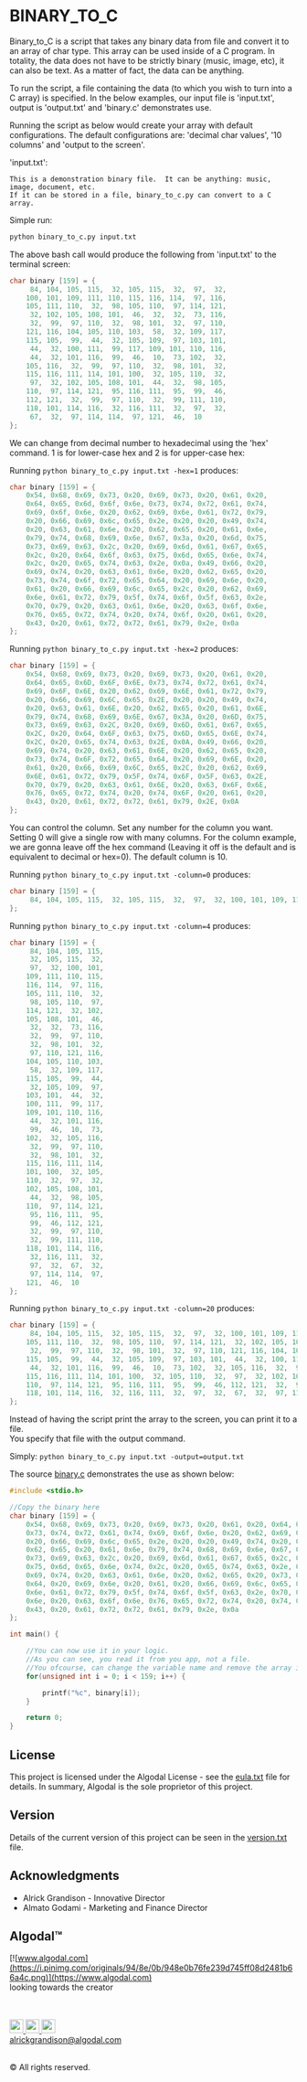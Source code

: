 # BINARY_TO_C
Binary_to_C is a script that takes any binary data from file and convert it to an array of char type.
This array can be used inside of a C program.  In totality, the data does not have to be strictly binary (music, image, etc),
it can also be text.  As a matter of fact, the data can be anything.

To run the script, a file containing the data (to which you wish to turn into a C array) is specified.
In the below examples, our input file is 'input.txt', output is 'output.txt' and 'binary.c' demonstrates use.

Running the script as below would create your array with default configurations.  The default configurations are:
'decimal char values', '10 columns' and 'output to the screen'.

'input.txt':
```text
This is a demonstration binary file.  It can be anything: music, image, document, etc.
If it can be stored in a file, binary_to_c.py can convert to a C array.
```

Simple run:
```bash
python binary_to_c.py input.txt
```

The above bash call would produce the following from 'input.txt' to the terminal screen:
```c
char binary [159] = {
	 84, 104, 105, 115,  32, 105, 115,  32,  97,  32, 
	100, 101, 109, 111, 110, 115, 116, 114,  97, 116, 
	105, 111, 110,  32,  98, 105, 110,  97, 114, 121, 
	 32, 102, 105, 108, 101,  46,  32,  32,  73, 116, 
	 32,  99,  97, 110,  32,  98, 101,  32,  97, 110, 
	121, 116, 104, 105, 110, 103,  58,  32, 109, 117, 
	115, 105,  99,  44,  32, 105, 109,  97, 103, 101, 
	 44,  32, 100, 111,  99, 117, 109, 101, 110, 116, 
	 44,  32, 101, 116,  99,  46,  10,  73, 102,  32, 
	105, 116,  32,  99,  97, 110,  32,  98, 101,  32, 
	115, 116, 111, 114, 101, 100,  32, 105, 110,  32, 
	 97,  32, 102, 105, 108, 101,  44,  32,  98, 105, 
	110,  97, 114, 121,  95, 116, 111,  95,  99,  46, 
	112, 121,  32,  99,  97, 110,  32,  99, 111, 110, 
	118, 101, 114, 116,  32, 116, 111,  32,  97,  32, 
	 67,  32,  97, 114, 114,  97, 121,  46,  10
};
```

We can change from decimal number to hexadecimal using the 'hex' command. 1 is for lower-case hex and 2 is for upper-case hex:

Running `python binary_to_c.py input.txt -hex=1` produces:
```c
char binary [159] = {
	0x54, 0x68, 0x69, 0x73, 0x20, 0x69, 0x73, 0x20, 0x61, 0x20, 
	0x64, 0x65, 0x6d, 0x6f, 0x6e, 0x73, 0x74, 0x72, 0x61, 0x74, 
	0x69, 0x6f, 0x6e, 0x20, 0x62, 0x69, 0x6e, 0x61, 0x72, 0x79, 
	0x20, 0x66, 0x69, 0x6c, 0x65, 0x2e, 0x20, 0x20, 0x49, 0x74, 
	0x20, 0x63, 0x61, 0x6e, 0x20, 0x62, 0x65, 0x20, 0x61, 0x6e, 
	0x79, 0x74, 0x68, 0x69, 0x6e, 0x67, 0x3a, 0x20, 0x6d, 0x75, 
	0x73, 0x69, 0x63, 0x2c, 0x20, 0x69, 0x6d, 0x61, 0x67, 0x65, 
	0x2c, 0x20, 0x64, 0x6f, 0x63, 0x75, 0x6d, 0x65, 0x6e, 0x74, 
	0x2c, 0x20, 0x65, 0x74, 0x63, 0x2e, 0x0a, 0x49, 0x66, 0x20, 
	0x69, 0x74, 0x20, 0x63, 0x61, 0x6e, 0x20, 0x62, 0x65, 0x20, 
	0x73, 0x74, 0x6f, 0x72, 0x65, 0x64, 0x20, 0x69, 0x6e, 0x20, 
	0x61, 0x20, 0x66, 0x69, 0x6c, 0x65, 0x2c, 0x20, 0x62, 0x69, 
	0x6e, 0x61, 0x72, 0x79, 0x5f, 0x74, 0x6f, 0x5f, 0x63, 0x2e, 
	0x70, 0x79, 0x20, 0x63, 0x61, 0x6e, 0x20, 0x63, 0x6f, 0x6e, 
	0x76, 0x65, 0x72, 0x74, 0x20, 0x74, 0x6f, 0x20, 0x61, 0x20, 
	0x43, 0x20, 0x61, 0x72, 0x72, 0x61, 0x79, 0x2e, 0x0a
};
```

Running `python binary_to_c.py input.txt -hex=2` produces:
```c
char binary [159] = {
	0x54, 0x68, 0x69, 0x73, 0x20, 0x69, 0x73, 0x20, 0x61, 0x20, 
	0x64, 0x65, 0x6D, 0x6F, 0x6E, 0x73, 0x74, 0x72, 0x61, 0x74, 
	0x69, 0x6F, 0x6E, 0x20, 0x62, 0x69, 0x6E, 0x61, 0x72, 0x79, 
	0x20, 0x66, 0x69, 0x6C, 0x65, 0x2E, 0x20, 0x20, 0x49, 0x74, 
	0x20, 0x63, 0x61, 0x6E, 0x20, 0x62, 0x65, 0x20, 0x61, 0x6E, 
	0x79, 0x74, 0x68, 0x69, 0x6E, 0x67, 0x3A, 0x20, 0x6D, 0x75, 
	0x73, 0x69, 0x63, 0x2C, 0x20, 0x69, 0x6D, 0x61, 0x67, 0x65, 
	0x2C, 0x20, 0x64, 0x6F, 0x63, 0x75, 0x6D, 0x65, 0x6E, 0x74, 
	0x2C, 0x20, 0x65, 0x74, 0x63, 0x2E, 0x0A, 0x49, 0x66, 0x20, 
	0x69, 0x74, 0x20, 0x63, 0x61, 0x6E, 0x20, 0x62, 0x65, 0x20, 
	0x73, 0x74, 0x6F, 0x72, 0x65, 0x64, 0x20, 0x69, 0x6E, 0x20, 
	0x61, 0x20, 0x66, 0x69, 0x6C, 0x65, 0x2C, 0x20, 0x62, 0x69, 
	0x6E, 0x61, 0x72, 0x79, 0x5F, 0x74, 0x6F, 0x5F, 0x63, 0x2E, 
	0x70, 0x79, 0x20, 0x63, 0x61, 0x6E, 0x20, 0x63, 0x6F, 0x6E, 
	0x76, 0x65, 0x72, 0x74, 0x20, 0x74, 0x6F, 0x20, 0x61, 0x20, 
	0x43, 0x20, 0x61, 0x72, 0x72, 0x61, 0x79, 0x2E, 0x0A
};
```

You can control the column.  Set any number for the column you want.  Setting 0 will
give a single row with many columns.  For the column example, we are gonna leave off 
the hex command (Leaving it off is the default and is equivalent to decimal or hex=0).
The default column is 10.

Running `python binary_to_c.py input.txt -column=0` produces:
```c
char binary [159] = {
	 84, 104, 105, 115,  32, 105, 115,  32,  97,  32, 100, 101, 109, 111, 110, 115, 116, 114,  97, 116, 105, 111, 110,  32,  98, 105, 110,  97, 114, 121,  32, 102, 105, 108, 101,  46,  32,  32,  73, 116,  32,  99,  97, 110,  32,  98, 101,  32,  97, 110, 121, 116, 104, 105, 110, 103,  58,  32, 109, 117, 115, 105,  99,  44,  32, 105, 109,  97, 103, 101,  44,  32, 100, 111,  99, 117, 109, 101, 110, 116,  44,  32, 101, 116,  99,  46,  10,  73, 102,  32, 105, 116,  32,  99,  97, 110,  32,  98, 101,  32, 115, 116, 111, 114, 101, 100,  32, 105, 110,  32,  97,  32, 102, 105, 108, 101,  44,  32,  98, 105, 110,  97, 114, 121,  95, 116, 111,  95,  99,  46, 112, 121,  32,  99,  97, 110,  32,  99, 111, 110, 118, 101, 114, 116,  32, 116, 111,  32,  97,  32,  67,  32,  97, 114, 114,  97, 121,  46,  10
};
```

Running `python binary_to_c.py input.txt -column=4` produces:
```c
char binary [159] = {
	 84, 104, 105, 115, 
	 32, 105, 115,  32, 
	 97,  32, 100, 101, 
	109, 111, 110, 115, 
	116, 114,  97, 116, 
	105, 111, 110,  32, 
	 98, 105, 110,  97, 
	114, 121,  32, 102, 
	105, 108, 101,  46, 
	 32,  32,  73, 116, 
	 32,  99,  97, 110, 
	 32,  98, 101,  32, 
	 97, 110, 121, 116, 
	104, 105, 110, 103, 
	 58,  32, 109, 117, 
	115, 105,  99,  44, 
	 32, 105, 109,  97, 
	103, 101,  44,  32, 
	100, 111,  99, 117, 
	109, 101, 110, 116, 
	 44,  32, 101, 116, 
	 99,  46,  10,  73, 
	102,  32, 105, 116, 
	 32,  99,  97, 110, 
	 32,  98, 101,  32, 
	115, 116, 111, 114, 
	101, 100,  32, 105, 
	110,  32,  97,  32, 
	102, 105, 108, 101, 
	 44,  32,  98, 105, 
	110,  97, 114, 121, 
	 95, 116, 111,  95, 
	 99,  46, 112, 121, 
	 32,  99,  97, 110, 
	 32,  99, 111, 110, 
	118, 101, 114, 116, 
	 32, 116, 111,  32, 
	 97,  32,  67,  32, 
	 97, 114, 114,  97, 
	121,  46,  10
};
```

Running `python binary_to_c.py input.txt -column=20` produces:
```c
char binary [159] = {
	 84, 104, 105, 115,  32, 105, 115,  32,  97,  32, 100, 101, 109, 111, 110, 115, 116, 114,  97, 116, 
	105, 111, 110,  32,  98, 105, 110,  97, 114, 121,  32, 102, 105, 108, 101,  46,  32,  32,  73, 116, 
	 32,  99,  97, 110,  32,  98, 101,  32,  97, 110, 121, 116, 104, 105, 110, 103,  58,  32, 109, 117, 
	115, 105,  99,  44,  32, 105, 109,  97, 103, 101,  44,  32, 100, 111,  99, 117, 109, 101, 110, 116, 
	 44,  32, 101, 116,  99,  46,  10,  73, 102,  32, 105, 116,  32,  99,  97, 110,  32,  98, 101,  32, 
	115, 116, 111, 114, 101, 100,  32, 105, 110,  32,  97,  32, 102, 105, 108, 101,  44,  32,  98, 105, 
	110,  97, 114, 121,  95, 116, 111,  95,  99,  46, 112, 121,  32,  99,  97, 110,  32,  99, 111, 110, 
	118, 101, 114, 116,  32, 116, 111,  32,  97,  32,  67,  32,  97, 114, 114,  97, 121,  46,  10
};
```

Instead of having the script print the array to the screen, you can print it to a file.  
You specify that file with the output command.  

Simply: `python binary_to_c.py input.txt -output=output.txt`

The source [binary.c](binary.c) demonstrates the use as shown below:

```c
#include <stdio.h>

//Copy the binary here
char binary [159] = {
	0x54, 0x68, 0x69, 0x73, 0x20, 0x69, 0x73, 0x20, 0x61, 0x20, 0x64, 0x65, 0x6d, 0x6f, 0x6e, 
	0x73, 0x74, 0x72, 0x61, 0x74, 0x69, 0x6f, 0x6e, 0x20, 0x62, 0x69, 0x6e, 0x61, 0x72, 0x79, 
	0x20, 0x66, 0x69, 0x6c, 0x65, 0x2e, 0x20, 0x20, 0x49, 0x74, 0x20, 0x63, 0x61, 0x6e, 0x20, 
	0x62, 0x65, 0x20, 0x61, 0x6e, 0x79, 0x74, 0x68, 0x69, 0x6e, 0x67, 0x3a, 0x20, 0x6d, 0x75, 
	0x73, 0x69, 0x63, 0x2c, 0x20, 0x69, 0x6d, 0x61, 0x67, 0x65, 0x2c, 0x20, 0x64, 0x6f, 0x63, 
	0x75, 0x6d, 0x65, 0x6e, 0x74, 0x2c, 0x20, 0x65, 0x74, 0x63, 0x2e, 0x0a, 0x49, 0x66, 0x20, 
	0x69, 0x74, 0x20, 0x63, 0x61, 0x6e, 0x20, 0x62, 0x65, 0x20, 0x73, 0x74, 0x6f, 0x72, 0x65, 
	0x64, 0x20, 0x69, 0x6e, 0x20, 0x61, 0x20, 0x66, 0x69, 0x6c, 0x65, 0x2c, 0x20, 0x62, 0x69, 
	0x6e, 0x61, 0x72, 0x79, 0x5f, 0x74, 0x6f, 0x5f, 0x63, 0x2e, 0x70, 0x79, 0x20, 0x63, 0x61, 
	0x6e, 0x20, 0x63, 0x6f, 0x6e, 0x76, 0x65, 0x72, 0x74, 0x20, 0x74, 0x6f, 0x20, 0x61, 0x20, 
	0x43, 0x20, 0x61, 0x72, 0x72, 0x61, 0x79, 0x2e, 0x0a
};

int main() {

	//You can now use it in your logic.
	//As you can see, you read it from you app, not a file.
	//You ofcourse, can change the variable name and remove the array initialization size
	for(unsigned int i = 0; i < 159; i++) {

		printf("%c", binary[i]);
	}

	return 0;
}
```

## License
This project is licensed under the Algodal License - see the [eula.txt](eula.txt) file for details.
In summary, Algodal is the sole proprietor of this project.

## Version
Details of the current version of this project can be seen in the [version.txt](version.txt) file.

## Acknowledgments
* Alrick Grandison - Innovative Director
* Almato Godami - Marketing and Finance Director

## Algodal™
[![www.algodal.com](https://i.pinimg.com/originals/94/8e/0b/948e0b76fe239d745ff08d2481b66a4c.png)](https://www.algodal.com)
<br/>
looking towards the creator
<br/><br/><br/>

<a href="https://www.facebook.com/algodalinnovations/"> <img src="https://i.pinimg.com/originals/27/8c/b4/278cb4f35386c4ce87bbc30504c55225.png" width="24" height="24"> </a>
<a href="http://projects-algodal.blogspot.com/"> <img src="https://i.pinimg.com/originals/a2/17/81/a217812576868675ff43d236a84cdde1.png" width="24" height="24"> </a>
<a href="https://github.com/Rickodesea"> <img src="https://i.pinimg.com/originals/d3/b7/39/d3b7395399c3cf77213ed21db8dad572.png" width="24" height="24"> </a>
<br/>
alrickgrandison@algodal.com
<br/><br/>


© All rights reserved.
